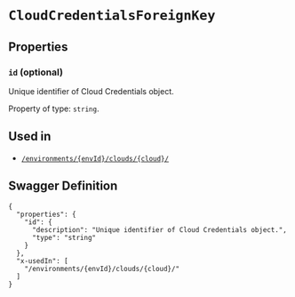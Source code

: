 # `CloudCredentialsForeignKey` #







## Properties ##

### `id` (optional) ###

Unique identifier of Cloud Credentials object.


Property of type: `string`.






## Used in ##

  + [`/environments/{envId}/clouds/{cloud}/`](./../rest/api/v1beta0/account/environments/{envId}/clouds/{cloud}/)

## Swagger Definition ##

    {
      "properties": {
        "id": {
          "description": "Unique identifier of Cloud Credentials object.", 
          "type": "string"
        }
      }, 
      "x-usedIn": [
        "/environments/{envId}/clouds/{cloud}/"
      ]
    }
